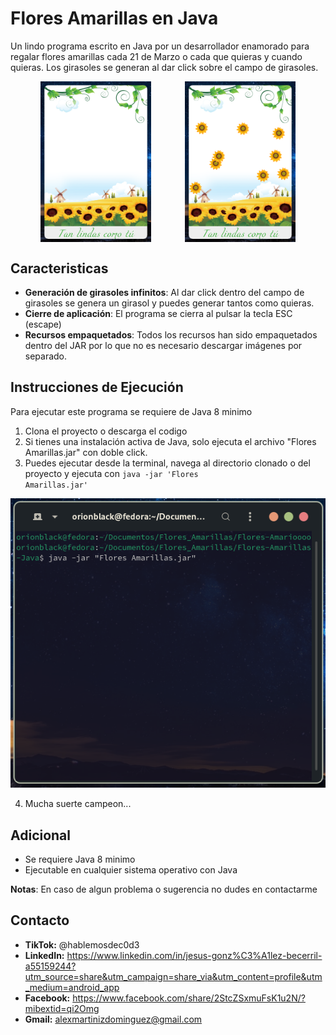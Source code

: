# Flores Amarillas en Java

Un lindo programa escrito en Java por un desarrollador enamorado para regalar flores amarillas cada 21 de Marzo o cada que quieras y cuando quieras. Los girasoles se generan al dar click sobre el campo de girasoles. 

<div align="center">
    <img src="imagenes-README/girasoles.png" alt="Girasoles" style="width: 35%; display: inline-block; vertical-align: middle; margin-right: 5%; ">
    <img src="imagenes-README/girasolesActivos.png" alt="Girasoles Activos" style="width: 35%; display: inline-block; vertical-align: middle; margin-left: 5%; ">
</div>

## Caracteristicas

- **Generación de girasoles infinitos**: Al dar click dentro del campo de girasoles se genera un girasol y puedes generar tantos como quieras.
- **Cierre de aplicación**: El programa se cierra al pulsar la tecla ESC (escape)
- **Recursos empaquetados**: Todos los recursos han sido empaquetados dentro del JAR por lo que no es necesario descargar imágenes por separado. 


## Instrucciones de Ejecución

Para ejecutar este programa se requiere de Java 8 minimo 
1. Clona el proyecto o descarga el codigo
2. Si tienes una instalación activa de Java, solo ejecuta el archivo "Flores Amarillas.jar" con doble click.
3. Puedes ejecutar desde la terminal, navega al directorio clonado o del proyecto y ejecuta con <code>java -jar 'Flores Amarillas.jar'</code>

<div align="center">
  <img src="imagenes-README/ejecucion.png" alt="Ejecución en terminal">
</div>

4. Mucha suerte campeon...

## Adicional

- Se requiere Java 8 minimo
- Ejecutable en cualquier sistema operativo con Java

**Notas**: En caso de algun problema o sugerencia no dudes en contactarme

## Contacto

- **TikTok:** @hablemosdec0d3
- **LinkedIn:** https://www.linkedin.com/in/jesus-gonz%C3%A1lez-becerril-a55159244?utm_source=share&utm_campaign=share_via&utm_content=profile&utm_medium=android_app
- **Facebook:** https://www.facebook.com/share/2StcZSxmuFsK1u2N/?mibextid=qi2Omg
- **Gmail:** alexmartinizdominguez@gmail.com
